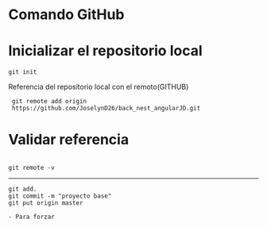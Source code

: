 # Comando GitHub

# Inicializar el repositorio local
```
git init 
```
 Referencia del repositorio local con el remoto(GITHUB)
 ```
  git remote add origin
  https://github.com/JoselynD26/back_nest_angularJD.git
  ```

  # Validar referencia
````

git remote -v
````
---------------------
```
git add.
git commit -m "proyecto base"
git put origin master
```
```
- Para forzar